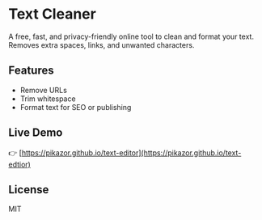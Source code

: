# Text Cleaner

A free, fast, and privacy-friendly online tool to clean and format your text. Removes extra spaces, links, and unwanted characters.

## Features
- Remove URLs
- Trim whitespace
- Format text for SEO or publishing

## Live Demo
👉 [https://pikazor.github.io/text-editor](https://pikazor.github.io/text-edtior)

## License
MIT
